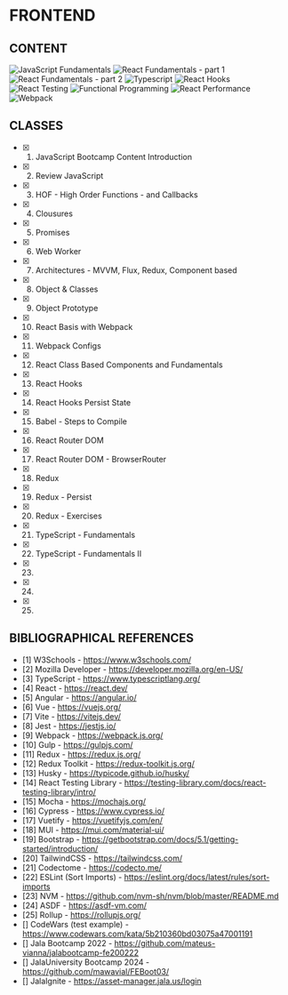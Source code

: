 # FRONTEND

## CONTENT

![JavaScript Fundamentals](assets/images/js_fundamentals.png)
![React Fundamentals - part 1](assets/images/react_fundamentals_part1.png)
![React Fundamentals - part 2](assets/images/react_fundamentals_part2.png)
![Typescript](assets/images/typescript.png)
![React Hooks](assets/images/react_hooks.png)
![React Testing](assets/images/react_testing.png)
![Functional Programming](assets/images/functional_programming.png)
![React Performance](assets/images/react_performance.png)
![Webpack](assets/images/webpack.png)

## CLASSES

- [x] 1. JavaScript Bootcamp Content Introduction
- [x] 2. Review JavaScript
- [x] 3. HOF - High Order Functions - and Callbacks
- [x] 4. Clousures
- [x] 5. Promises
- [x] 6. Web Worker
- [x] 7. Architectures - MVVM, Flux, Redux, Component based
- [x] 8. Object & Classes
- [x] 9. Object Prototype
- [x] 10. React Basis with Webpack
- [x] 11. Webpack Configs
- [x] 12. React Class Based Components and Fundamentals
- [x] 13. React Hooks
- [x] 14. React Hooks Persist State
- [x] 15. Babel - Steps to Compile
- [x] 16. React Router DOM
- [x] 17. React Router DOM - BrowserRouter
- [x] 18. Redux
- [x] 19. Redux - Persist
- [x] 20. Redux - Exercises
- [x] 21. TypeScript - Fundamentals
- [x] 22. TypeScript - Fundamentals II
- [x] 23.
- [x] 24.
- [x] 25.

## BIBLIOGRAPHICAL REFERENCES

- [1] W3Schools - https://www.w3schools.com/
- [2] Mozilla Developer - https://developer.mozilla.org/en-US/
- [3] TypeScript - https://www.typescriptlang.org/
- [4] React - https://react.dev/
- [5] Angular - https://angular.io/
- [6] Vue - https://vuejs.org/
- [7] Vite - https://vitejs.dev/
- [8] Jest - https://jestjs.io/
- [9] Webpack - https://webpack.js.org/
- [10] Gulp - https://gulpjs.com/
- [11] Redux - https://redux.js.org/
- [12] Redux Toolkit - https://redux-toolkit.js.org/
- [13] Husky - https://typicode.github.io/husky/
- [14] React Testing Library - https://testing-library.com/docs/react-testing-library/intro/
- [15] Mocha - https://mochajs.org/
- [16] Cypress - https://www.cypress.io/
- [17] Vuetify - https://vuetifyjs.com/en/
- [18] MUI - https://mui.com/material-ui/
- [19] Bootstrap - https://getbootstrap.com/docs/5.1/getting-started/introduction/
- [20] TailwindCSS - https://tailwindcss.com/
- [21] Codectome - https://codecto.me/
- [22] ESLint (Sort Imports) - https://eslint.org/docs/latest/rules/sort-imports
- [23] NVM - https://github.com/nvm-sh/nvm/blob/master/README.md
- [24] ASDF - https://asdf-vm.com/
- [25] Rollup - https://rollupjs.org/
- [] CodeWars (test example) - https://www.codewars.com/kata/5b210360bd03075a47001191
- [] Jala Bootcamp 2022 - https://github.com/mateus-vianna/jalabootcamp-fe200222
- [] JalaUniversity Bootcamp 2024 - https://github.com/mawavial/FEBoot03/
- [] JalaIgnite - https://asset-manager.jala.us/login

